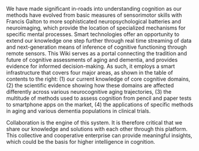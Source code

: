 We have made significant in-roads into understanding cognition as our methods have evolved from basic measures of sensorimotor skills with Francis Galton to more sophisticated neuropsychological batteries and neuroimaging, which provide the location of specialized mechanisms for specific mental processes. Smart technologies offer an opportunity to extend our knowledge one step further through real time streaming of data and next-generation means of inference of cognitive functioning through remote sensors. This Wiki serves as a portal connecting the tradition and future of cognitive assessments of aging and dementia, and provides evidence for informed decision-making. As such, it employs a smart infrastructure that covers four major areas, as shown in the table of contents to the right: (1) our current knowledge of core cognitive domains, (2) the scientific evidence showing how these domains are affected differently across various neurocognitive aging trajectories, (3) the multitude of methods used to assess cognition from pencil and paper tests to smartphone apps on the market, (4) the applications of specific methods in aging and various dementia populations in clinical trials.

Collaboration is the engine of this system. It is therefore critical that we share our knowledge and solutions with each other through this platform. This collective and cooperative enterprise can provide meaningful insights, which could be the basis for higher intelligence in cognition.
